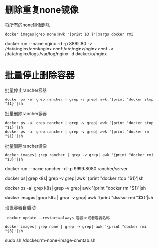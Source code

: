 # 删除重复none镜像

将所有的none镜像删除

```
docker images|grep none|awk '{print $3 }'|xargs docker rmi
```

docker run --name nginx -d -p 8899:80  -v /data/nginx/conf/nginx.conf:/etc/nginx/nginx.conf  -v /data/nginx/logs:/var/log/nginx -d docker.io/nginx

# 批量停止删除容器

批量停止rancher容器

```
docker ps -a| grep rancher | grep -v grep| awk '{print "docker stop "$1}'|sh
```

批量删除rancher容器

```
docker ps -a| grep rancher | grep -v grep| awk '{print "docker stop "$1}'|sh
docker ps -a| grep rancher | grep -v grep| awk '{print "docker rm "$1}'|sh
```

批量删除rancher镜像

```
docker images| grep rancher | grep -v grep| awk '{print "docker rmi "$3}'|sh
```

docker run --name rancher -d -p 9999:8080 rancher/server

docker ps| grep k8s| grep -v grep| awk '{print "docker stop "$1}'|sh

docker ps -a| grep k8s| grep -v grep| awk '{print "docker rm "$1}'|sh

docker images| grep k8s | grep -v grep| awk '{print "docker rmi "$3}'|sh

设置容器自启动

```
 docker update --restart=always 容器id或者容器名称
```

```
docker images| grep none | grep -v grep| awk '{print "docker rmi "$3}'|sh
```

 sudo sh /docker/rm-none-image-crontab.sh